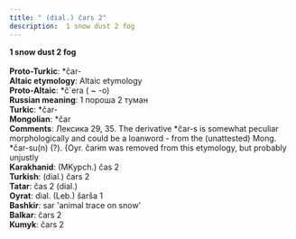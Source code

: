 ```yaml
---
title: " (dial.) čars 2"
description:  1 snow dust 2 fog
---
```

<p data-pagefind-weight="0.5">
<strong> 1 snow dust 2 fog</strong><br><br>
<strong>Proto-Turkic</strong>:  *čar-<br>
<strong>Altaic etymology</strong>:  Altaic etymology<br>
<strong> Proto-Altaic</strong>:  *č`era ( ~ -o)<br>
<strong>Russian meaning</strong>:  1 пороша 2 туман<br>
<strong>Turkic</strong>:  *čar-<br>
<strong>Mongolian</strong>:  *čar<br>
<strong>Comments</strong>:  Лексика 29, 35. The derivative *čar-s is somewhat peculiar morphologically and could be a loanword - from the (unattested) Mong. *čar-su(n) (?). {Oyr. čarɨm was removed from this etymology, but probably unjustly<br>
<strong>Karakhanid</strong>:  (MKypch.) čas 2<br>
<strong>Turkish</strong>:  (dial.) čars 2<br>
<strong>Tatar</strong>:  čas 2 (dial.)<br>
<strong>Oyrat</strong>:  dial. (Leb.) šarša 1<br>
<strong>Bashkir</strong>:  sar 'animal trace on snow'<br>
<strong>Balkar</strong>:  čars 2<br>
<strong>Kumyk</strong>:  čars 2<br>

</p>
